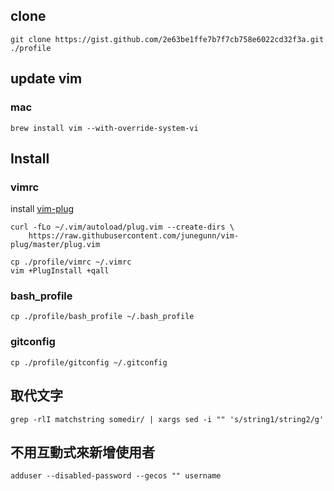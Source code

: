 
## clone

```shell
git clone https://gist.github.com/2e63be1ffe7b7f7cb758e6022cd32f3a.git ./profile
```
## update vim

### mac

```shell
brew install vim --with-override-system-vi
```

## Install

### vimrc

install [vim-plug](https://github.com/junegunn/vim-plug)

```shell
curl -fLo ~/.vim/autoload/plug.vim --create-dirs \
    https://raw.githubusercontent.com/junegunn/vim-plug/master/plug.vim
```

```shell
cp ./profile/vimrc ~/.vimrc
vim +PlugInstall +qall
```

### bash_profile

```shell
cp ./profile/bash_profile ~/.bash_profile
```

### gitconfig

```shell
cp ./profile/gitconfig ~/.gitconfig
```

## 取代文字
```shell
grep -rlI matchstring somedir/ | xargs sed -i "" 's/string1/string2/g'
```

## 不用互動式來新增使用者
```shell
adduser --disabled-password --gecos "" username
```

